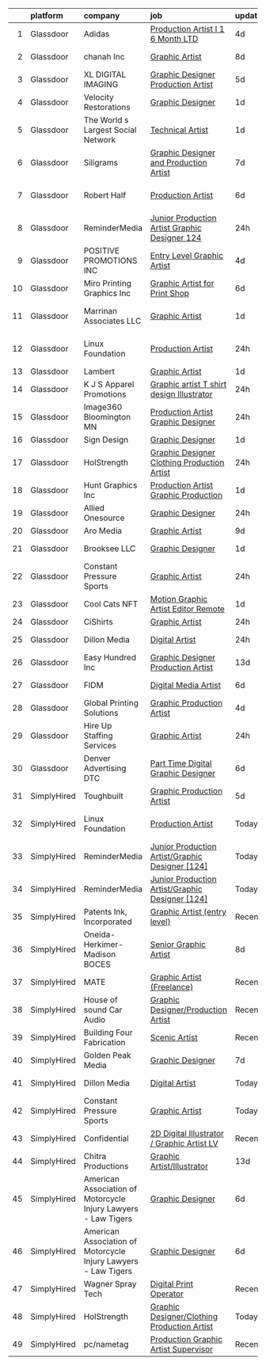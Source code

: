

|    | platform    | company                                                        | job                                                                                                                                                                                                                                                                                                                                                                                                                                                                                                                                                                                                                                                                                                                                                                                                                                                                                                                                                                                                   | update_time   | location            |
|---:|:------------|:---------------------------------------------------------------|:------------------------------------------------------------------------------------------------------------------------------------------------------------------------------------------------------------------------------------------------------------------------------------------------------------------------------------------------------------------------------------------------------------------------------------------------------------------------------------------------------------------------------------------------------------------------------------------------------------------------------------------------------------------------------------------------------------------------------------------------------------------------------------------------------------------------------------------------------------------------------------------------------------------------------------------------------------------------------------------------------|:--------------|:--------------------|
|  1 | Glassdoor   | Adidas                                                         | [Production Artist I 1  6 Month LTD ](https://www.glassdoor.com/partner/jobListing.htm?pos=126&ao=1136043&s=58&guid=000001821a6229f99c3fe284cc2cc41a&src=GD_JOB_AD&t=SR&vt=w&cs=1_b2ef5a72&cb=1658300017510&jobListingId=1008008222714&jrtk=3-0-1g8d64ahvitkj801-1g8d64aiig2r3800-58a2f92fc49b28a7-)                                                                                                                                                                                                                                                                                                                                                                                                                                                                                                                                                                                                                                                                                                  | 4d            | Indianapolis, IN    |
|  2 | Glassdoor   | chanah Inc                                                     | [Graphic Artist](https://www.glassdoor.com/partner/jobListing.htm?pos=119&ao=1110586&s=58&guid=000001821a6229f99c3fe284cc2cc41a&src=GD_JOB_AD&t=SR&vt=w&ea=1&cs=1_9a59bcb6&cb=1658300017509&jobListingId=1007997475443&cpc=AC285F3A3ECA6BB0&jrtk=3-0-1g8d64ahvitkj801-1g8d64aiig2r3800-65192f2aad903bb9--6NYlbfkN0B6TcULZfb3cu0h-y8YhdfTDIi8jpfzA0mXp-9B58XZGH5IjzO1-VbN8VKwegkRDEafRiRjyA_af_WVAOBwsOo-QPuyrSlKxGz_bvwDpXVYoMNly2h1diMyiwdUZdjovRRL8zMxJFCUYrFOsoja1m55JXkOY2FrB8hBs4S4wsAqPDicvIZQCuscQDcHKyjuafxMXpjJqIaAhSdE2L1FQA0rfKL1GrUGgDsD2vO-gRg4NLHusnUArAiovCL_day6xF2nIAkQg2mLyjRwb-J47zZ_4wPRyfkkZCBHba-INQxExNOGJLptwWZbreI4qKtRWiihs3iT09yNMmDZy-2laXsIXhz6de2NwF39ZkIlwhevWGUhC8CDIrzKMo3GTm_4PalFGXOQWYmZdLbXHkWztx99lPr9M46AtLAV7thvNNH8ZylkstVphP4rid4wmByPYIzmFRTEP6Scp9g0tfwB6-uiSQdFW-AJFvNW1xOrC33qYQ%3D%3D)                                                                                                                                                                 | 8d            | Virginia Beach, VA  |
|  3 | Glassdoor   | XL DIGITAL IMAGING                                             | [Graphic Designer Production Artist](https://www.glassdoor.com/partner/jobListing.htm?pos=104&ao=1110586&s=58&guid=000001821a6229f99c3fe284cc2cc41a&src=GD_JOB_AD&t=SR&vt=w&ea=1&cs=1_8747e05e&cb=1658300017507&jobListingId=1008005402147&cpc=22ABB673398E21F3&jrtk=3-0-1g8d64ahvitkj801-1g8d64aiig2r3800-0879dd7db182a19e--6NYlbfkN0CPEiJEzZq4I_K6S6Q9VC1QMfIsI0INZ1UYi7vjgDL48do-bvsq3-GM81kkpvxJBlr2Dr1XOpgQrMJ1O75Q2NGHSCZSJQCmA16Y2qO9eqyn7iI0WtSjTxOz3PkRvBy1vdzXxJ0W-8lX3J2X4Ui8_em1_En00wuKqZ27HdpNPjDkdtLo6AgdXN3JfGFEHoHBxduquO_siLxhNQpb9y9muiwGqD-ZjqiJLS4Fz-RNkv7Ul0ybrq8gWUbGQwnKZSpT4MdCL_o82vvUZTa2ZS3mnvr2XMXzV0P3jUJyuyfrmog5c5COfjyp8TF7_M6MKq6j7EMAXsv6Qwl_yV_js7ZacdShpy0Isk3pQ6ezJoeFzA5yKy3Q94HkhvMh-0W1DP13c9xABs8pE3ueqL2JFt_hj6eR-2AJEI2l6oJUG_j1IeUo6xYzD1RYEDpNmUFODHP2NfVbOIDDUQpqYkCvoSmeHvireDJNi-5cw-bh16VoDzaOVVsNjf8vVGnHB-gr47_FgDUEIy9YgOgR4A%3D%3D)                                                                                                             | 5d            | Dallas, TX          |
|  4 | Glassdoor   | Velocity Restorations                                          | [Graphic Designer](https://www.glassdoor.com/partner/jobListing.htm?pos=102&ao=1110586&s=58&guid=000001821a6229f99c3fe284cc2cc41a&src=GD_JOB_AD&t=SR&vt=w&ea=1&cs=1_b6189423&cb=1658300017506&jobListingId=1008013188084&cpc=F1339989C5CB8906&jrtk=3-0-1g8d64ahvitkj801-1g8d64aiig2r3800-718879dd498138ae--6NYlbfkN0AN77IQYG4qNB0SF0w9dx5AeT6p643ab1gAjaH6HGqssSTiJOziOUFQx-rkxQ2Qw5ZqiSzp86OiE4exoQJyMO2XAhdwGS-oqOCs2Pc9WhbFBAFnax7egHdK2Ha3IMrKVKM9fone8Cqh9ipemaNtng3ZfSxjancQh_XMC3MbpMmbdAtvXX8pZwUythVfsb4jJZ9c8ZAbfFfZLJR86xextaJUiJ9Qe_4LlYlO-W0CqwYR3E_Uk1brOB9n1tYRqJxxNK8bt4ymI46tWeV6kIFHYDEqdkCyl1v4petYvROvBbliguURuvbH4cjGTVpR2Mg-8V7gwb0ZY5r6XE6jM5M7nG0j5P4i3IR7kCZezLUM7ppVMxRAfZmymYsqG3foPZ7nq7DOI5yooCG2wZ-CoOxFTUpby41lH0obNtIADZIgAAc6IjejgarInxwDszUq4D96T-oTgfbs7Hg7ZY1OQ92JKdMYFySG_O3dtvWOvYO-vsiHC1l_BZkCbO7JANJUzXF1N60pVZ2haAfjoZ07sXLYHLhFVlVAvmhjM60TNRwkhbuMzNaVW-9OBgEPInMQTugXeXyqFZ6D-Yc74TmBK9K8IE-Uqxrj891G6CAq4ecCC1o9qg%3D%3D)                               | 1d            | Cantonment, FL      |
|  5 | Glassdoor   | The World s Largest Social Network                             | [Technical Artist](https://www.glassdoor.com/partner/jobListing.htm?pos=116&ao=1110586&s=58&guid=000001821a6229f99c3fe284cc2cc41a&src=GD_JOB_AD&t=SR&vt=w&ea=1&cs=1_786ccd48&cb=1658300017509&jobListingId=1008013401262&cpc=9952A63AB06E78AD&jrtk=3-0-1g8d64ahvitkj801-1g8d64aiig2r3800-7aad76182f9ab6d7--6NYlbfkN0DSgjPPcnEdvoK3uuxfISLALE6pB1FR7YSHOr_tSg5_QGIhoz_2VqUepdcKLBLI_zR7PvC-redOtn_BVHfgeIsJMYCUyvTx4X-KaWBoV72XUkD9U-kfM1J4mhWYRNGyOUKV-kD8eVSjYWBEjT2afzkKiVlePUawdGnoYEEjVvylgSaq2NRyXy53n4_1tvmXyzzzMdM6PRisLMA-GeLv0ka31xWgFXtVwTiZNXGQe8re0AdwWKYN1jR3b76dwWrAzC-vzHNcvqNfJo7rLWLDVNHQe0GFAx5nQtf__G5PUar1zJRezA4UM_xBePPu9-bZv_xabUa2uBJXDo7lOx1Z00P3nah6ubPgXw_5O4yS3dvwllKmrmaEnJjUQIYwlzBl88i1Wq82WLPqp24svJOU-HdpE1l6GwRzQSsjqzYPQgICUgqLtQRBwFJnmsuWRGroicrDsmnzId4x17B3GAg4Mt9SH4JUY2cJxMnhrUwYG-gOV5cgvooaYyKw4j5f7u8HFgN0kq7w3kljFA4fwN6r4Yc8pZn8BX_MTWWgSQPywDRD7xN9Y_BRc2XSk6LRioM8E7W_EBfS4_coyIB-4xb09W7ZPBcBqWaie7M%3D)                                             | 1d            | Houston, TX         |
|  6 | Glassdoor   | Siligrams                                                      | [Graphic Designer and Production Artist](https://www.glassdoor.com/partner/jobListing.htm?pos=117&ao=1110586&s=58&guid=000001821a6229f99c3fe284cc2cc41a&src=GD_JOB_AD&t=SR&vt=w&ea=1&cs=1_4facd133&cb=1658300017509&jobListingId=1007999924313&cpc=FB7E4A1762AE5BEC&jrtk=3-0-1g8d64ahvitkj801-1g8d64aiig2r3800-b9b8bfbe1b9dc611--6NYlbfkN0D_KRozbKJx95I3LRYgbj09bqBDFeyQG4s8tCOB31p2DMC4ILjZAmS8JFK5axC6ktHbN9yPjyLoagJKGjx-nMZaW8WFK-9ClXrQc1LFVHkrD1LBaGhZnubpqeFmhet5kHPXwznaVO58Rf8Ln6yeS72Ez5yKPfR1_l0nYLzVW5Pd5-JN53-KcInomS2pvhBdy14311sa2LJIY6cGEuOxYPUHKcpGipm-CTLaTLCmIKn1X8m1m4Bocf-HuoRiNM6XsGYf-X6-NonZr-wlrOsxL52d7k0bWvv14G8jS2xlT02bx8H81wG4rla6rLyya9lxUWIE9O4xxEupBFn7EpkSxV1JUUvRQ4FUiQ4vwp202KHwqUzXptBuMnQFCuzsNxM_gd0yWkFytYg_aWVquWnuejLEVW2MlhM5hZqwM35mQMzNjKa5jt6x90zWQF8856Vq76j-ykjUt8iG0GTd1Z4rRRziSk1Ii9vnWYrfnJTED6IZs9B8o74aJzaBQuyJ2tSI4ITHS5sEiyBmQOBTEz5JL9wt)                                                                                                     | 7d            | Concord, MA         |
|  7 | Glassdoor   | Robert Half                                                    | [Production Artist](https://www.glassdoor.com/partner/jobListing.htm?pos=121&ao=1110586&s=58&guid=000001821a6229f99c3fe284cc2cc41a&src=GD_JOB_AD&t=SR&vt=w&ea=1&cs=1_20e2cdd1&cb=1658300017509&jobListingId=1008002655846&cpc=F4EED0218A761C36&jrtk=3-0-1g8d64ahvitkj801-1g8d64aiig2r3800-bcea6ca2b532c1b2--6NYlbfkN0CpzDdaQkua3np5pkmj49lKioZwmwxQ-yx5plwbYmV_My3ZZxK2JCK769fpFykqI2kYrnFymBqvjPioc2DDmsnY6detcateiOWzQxtiHWcSvtez6Gv6jNiChFBoSbHCevDLS3Or6tmAhOd99RGVJ8ene-Z2sKM7_ui4WmMzDvEd4Vdj2KEUFmXLZVw79WuEgXU0Aq2XHbyPS_09FwRrwftjdeOA3copLDdUVgVwSQVi-pt0e_veo7HzKT1QopfhPiLbVYUZWOV-HRRruJy11PJKkKdkQXQKJPbR4UNn8Q6ucATeZc_tDKHJN2pEKub-s4UDmdUqVBafKA20i43WvjcEvaHrBksvpyZwH0X6Ij7DAr45bfxOensfGd3QXCjaK2OR6xacx-3oVaMzwhceZyRhW-AiRsXxYKb5A4AF_3sHc9-Futeliahq_10pRI5TV7XNw0j_vyvRAlaoqjNiIBk56I5nKG_0OhEcMmQvrSqdIirY7WQLutt5oesYJYNJYvVExyXoC7ZHgJ5oiKTu25KPcUust187hq9kDfJPFHwWmBvyfJ1MBPzKRFtfnQ9v40I%3D)                                                                            | 6d            | Stone Mountain, GA  |
|  8 | Glassdoor   | ReminderMedia                                                  | [Junior Production Artist Graphic Designer  124 ](https://www.glassdoor.com/partner/jobListing.htm?pos=110&ao=1110586&s=58&guid=000001821a6229f99c3fe284cc2cc41a&src=GD_JOB_AD&t=SR&vt=w&ea=1&cs=1_0d812b57&cb=1658300017508&jobListingId=1008015049343&cpc=8795CF9063CD573D&jrtk=3-0-1g8d64ahvitkj801-1g8d64aiig2r3800-483923777035cfd3--6NYlbfkN0BV5xWQvMmIkgUcdRWb7iWRWS4LnwJ0A4ASNg0KGqrukA_POA8ifgoOj7ZHGRdIKnJ6hU-Fy6hPRatKZ6qieiqvEvHj1oqrTY0pPiXCJ8Br1qXsme6Nkk9Pt9LV9bT_ahxJy2MUFPpA0rgFw3VAzODJAa2N6_q5OshETSVwVEzbW1JPJkimDcEuDGFDkUvGDcFu4v-xs4SHYje9edPIT7rye1S34FOOH6KLlNWrukNJDxCKANLpbThTXZoZgKca_L8i3LAThZGu7PBfPXSJAA5wK1ilzVVXsVF5RimrNHmrzynTePCcyTrhjeXYvTPuFPF_Nse-BCuYnbIafkwKRVSRdzWJ9I9QCpG1w90TLwPWMxmJvr9twCz0V3P3fGJ8tz52br53Tcqvj-uLy7Jh3q1c1EPUMuMKdCD15UiABvQhJAyeaZBjXIVyTnAfd4ggYxlO0XK_73X4wCiFRbpvqf_p8H-OSzTYakJ30762_s9Mah1FlIqizxZU3SKG6aykMyZxqdnzzxvNWw%3D%3D)                                                                                                | 24h           | Remote              |
|  9 | Glassdoor   | POSITIVE PROMOTIONS INC                                        | [Entry Level Graphic Artist](https://www.glassdoor.com/partner/jobListing.htm?pos=107&ao=1110586&s=58&guid=000001821a6229f99c3fe284cc2cc41a&src=GD_JOB_AD&t=SR&vt=w&ea=1&cs=1_3e51416f&cb=1658300017507&jobListingId=1008008432789&cpc=ACAF1607C5C1E404&jrtk=3-0-1g8d64ahvitkj801-1g8d64aiig2r3800-98b47749266ed3dc--6NYlbfkN0BxkLIcfe0oqaYINownie861a0BJtkzmJW-WyGv8J0JYLPI_pkCjhnMU2Sahv1K28tUy9OoKNHnn_mzEpIJ1ihvUIFFwpimNg8RAwffIBIg8QHjMblIN2KKLIvsHVW-qDud3XsDEpPRfXwXkVIrxTj7pZAuN6-DFQNeXQ4AzUle0ydCJGPmBxMIK6VFk5NWnXuDbdqkpJdI_pUKMrLrGckgyhXK1nyjkLKzJMYMi3CNZcKI-h48Jh9MrWtweThJdv4jQgDW6reAzaIL44BnPPMshX4kJkOyLdBvpiBXNYNv5ZMgbKnXpSJkP3dWOXOEMdO_EmY8cpNeyZrJAT4citBDHrHI2lbQwVlGsXe8_3d-QEppR0McP2_HHxxdH_yzS22R4xwtSpFkMsamjqBI7ppDcHDos3uUFol5zLWxvA2Jyl8FLq7Vib_5Cm4Xj2wczxQbJlitkOnvb7HRN37W9m2QTwdKzDKjzkbdRqN6PNa23axwQhN7V6YERaqPKnpuLPb9QCfJoZ9ylw%3D%3D)                                                                                                                     | 4d            | Hauppauge, NY       |
| 10 | Glassdoor   | Miro Printing   Graphics  Inc                                  | [Graphic Artist for Print Shop](https://www.glassdoor.com/partner/jobListing.htm?pos=108&ao=1110586&s=58&guid=000001821a6229f99c3fe284cc2cc41a&src=GD_JOB_AD&t=SR&vt=w&ea=1&cs=1_30dd1adb&cb=1658300017507&jobListingId=1008003854812&cpc=A0637F14311B9419&jrtk=3-0-1g8d64ahvitkj801-1g8d64aiig2r3800-9b308361880fb345--6NYlbfkN0ASengVqiwM8dEeVIsxgwk2tMAcv6wZZlNtE4BYC8cWqI6DIh6MAS-gLEo-FOBTI0tFhbI4F9yYG9mKyL2iDnwPhnqAYNQJLYF7QMq90shvXZ-DgfrzRnkD3Uvq_THNZlJlqf7YZ9voPiC-oenKZxvj0YsvpjqHjQnOk8G0A0jto5Apq6n4AACle8DbCx7_hDLF4SFuVtu6BHkAcxxD6RkavgTHXDdP5x7-isXzSYHi9uI-WjJ4j7S1RknKPgqnvdqMqnwDKWRNEmMKCSFhiPa-hk5ujVJTZ49uAwt7SrPCdV-n2GN4uuLvKiTvbzsW6CqTHc45EeM9YgLq5hDT0D2IYBd6ksbFpQryfPR0_5tbMl0NqyFqGvb4_KVzdZiuN4AptuSOmB0TFswMApEnl4ODc3-5A8vFst2wkFre26jf8zN3FnVysQqZ70POWwiq27PK2qiYuJl44Ar3TX_5XZCUFVnM56KUWgpu6SIPgFF6IWzfSRjCXYJnk8-5J5WKXIo%3D)                                                                                                                                | 6d            | Hackensack, NJ      |
| 11 | Glassdoor   | Marrinan   Associates  LLC                                     | [Graphic Artist](https://www.glassdoor.com/partner/jobListing.htm?pos=101&ao=1110586&s=58&guid=000001821a6229f99c3fe284cc2cc41a&src=GD_JOB_AD&t=SR&vt=w&ea=1&cs=1_52136b91&cb=1658300017506&jobListingId=1008012020160&cpc=C63BD00756FD6F58&jrtk=3-0-1g8d64ahvitkj801-1g8d64aiig2r3800-d0d3145089aec4e2--6NYlbfkN0DzaDHVbxJ-LJZej0v9fk4K-FwNocoxjQ_zxp68kPBvcgR9UG8IK_m_cyK7bRibnjp2ZeZUK7QwJwDsLm-I7t4pQC942T1US4nsZiv1UkpE5yWyI44klmBesQxSm8EyHN-tlhE2QJaoO_1-1QZVqzIvIo-NqbOSGGZYATFrEbFbzGARjqiOJyO00RW8TmvCwvt2E_-N1pj5HC-S1pkY032U4-SR63qoAVEPg3_f_sdSoOUMemHTyl_kEZ8t8u7jn68IWfS0KtYzNEoCN_B-xd8r5b8lxMPP-7QNgkb6_St_bLvsg0RMVuCxBpOk0a6XvX46qvj3wNUW1Op4X-A4QgP66TPR4hdu_TOXT9ZZgcROB0rZgJNZBj6rmyv3AqE2gbPf15bjK5qmZGSIJEILPPStEC_YzLYlC4ytvr_nD_K_S7gqppW-ZT5ZcMo3G0oAEl6KmUIcbjCyYzBE2EQ4Oll7GUojWd2cYBaOGJgcePVZnG8haAwZwd3EU6fN3MheJOY%3D)                                                                                                                                               | 1d            | North Kingstown, RI |
| 12 | Glassdoor   | Linux Foundation                                               | [Production Artist](https://www.glassdoor.com/partner/jobListing.htm?pos=125&ao=1136043&s=58&guid=000001821a6229f99c3fe284cc2cc41a&src=GD_JOB_AD&t=SR&vt=w&cs=1_b5ec9672&cb=1658300017509&jobListingId=1008016121242&jrtk=3-0-1g8d64ahvitkj801-1g8d64aiig2r3800-0b3bd0161e551e7d-)                                                                                                                                                                                                                                                                                                                                                                                                                                                                                                                                                                                                                                                                                                                    | 24h           | San Francisco, CA   |
| 13 | Glassdoor   | Lambert                                                        | [Graphic Artist](https://www.glassdoor.com/partner/jobListing.htm?pos=123&ao=1136043&s=58&guid=000001821a6229f99c3fe284cc2cc41a&src=GD_JOB_AD&t=SR&vt=w&ea=1&cs=1_6b9c8ebd&cb=1658300017509&jobListingId=1008013459510&jrtk=3-0-1g8d64ahvitkj801-1g8d64aiig2r3800-7e575080a18570c8-)                                                                                                                                                                                                                                                                                                                                                                                                                                                                                                                                                                                                                                                                                                                  | 1d            | Remote              |
| 14 | Glassdoor   | K J S Apparel   Promotions                                     | [Graphic artist T shirt design Illustrator](https://www.glassdoor.com/partner/jobListing.htm?pos=106&ao=1110586&s=58&guid=000001821a6229f99c3fe284cc2cc41a&src=GD_JOB_AD&t=SR&vt=w&ea=1&cs=1_420e4c2e&cb=1658300017507&jobListingId=1008015147124&cpc=44CD5376B8534B8F&jrtk=3-0-1g8d64ahvitkj801-1g8d64aiig2r3800-1ca108be70f3040b--6NYlbfkN0D5EoDI19pzLD_ZoAvoqM1-O9qeTV9KvYbDAr1-bMzVcQf2IFddxPxdxhxNnD1UYV9tdd6YsRCLNNHKQFAxmCad1kUszAm-bJrFuVJ4vhwCbqH1r2gfl2rEXIXiPGOAmKkgW12cQNVPF2Qdp9EZyfP5Lzg0sJqJtLKYh4ErTom8toHru_1yBHFLtCyY7qwEVjqk3ngKABgNMDqRJxkCZZPYckv8BSCtVjt8IM7Z5TmEkR24M6ncrtWRae18tDlscCPGfrQbGvmBfJsne-J6zHy_rN4cVMF09WCnt6EgebH-bgnHiXkb-C6EMsf16Cgvb0-WZ8qfx_CxmN_PdqgvcLHP3_xFmWbhci_mGE7SLK8ixOLtBhq5USKgolRX3ulzz7GPY3S_Ins_RRJDXsrqffAPX2--CvmJOTUg-gAxuyFfN4btvjqtuoEALL3A0S_rfADzuKPUkuoCdaccdHaQ7-E721n1X5qY35s9ruELSsjaUImHntvvBK3eWvcgClO_u_w%3D)                                                                                                                    | 24h           | Grand Rapids, MI    |
| 15 | Glassdoor   | Image360   Bloomington MN                                      | [Production Artist Graphic Designer](https://www.glassdoor.com/partner/jobListing.htm?pos=109&ao=1110586&s=58&guid=000001821a6229f99c3fe284cc2cc41a&src=GD_JOB_AD&t=SR&vt=w&ea=1&cs=1_7553b14f&cb=1658300017508&jobListingId=1008015167298&cpc=8CDBB1EC89CF7160&jrtk=3-0-1g8d64ahvitkj801-1g8d64aiig2r3800-3c4b85e894b7a87b--6NYlbfkN0CE0mVj4F21A-Jba_1Jf8yhPJGmy0bMYgVjc2AQq81vWhlpsupkO3JXQKnkPdcvU3Nmf_6lo1ACJw_P1bNQjmtZw8FocgfC2h8ws0mNVglB29SddfYurHz96arsW6tLm3DZl-MlAiwG4EyhmVVMv7tcJMSeA-_bdLwofMkY_6RGPu8uFdG5mWSPMNHBKlJyMxFA2CLLxFryuxmP8nTMAQtEQLGL-hobsRn0kfd6B61_E3N-fe8jbegI74lfF_Y3rekAz9OEdPj3DqW3KwArDaI1bV5bvzo_v47eHCVR6zCYBe8r_ufya6YlKeVioknao_qRrRX6GUl3E2D3osOWMU1PpFGoSbkxGGUJBl9-461cu4JajxaITgWFcrOd4FULBYHs4qflHncC1esJmpY-KpjibvELwiWNfyrwbbuWjlWpBafumDTcSGmfXCY8piWCZD7zlnb5E1DGn9dTs6gSJjXZuBFLWw1Qh1nOfNzVSIlYwuGZgy3j8dLzPNTZBZQx9zpZ6a_wlmiUQA%3D%3D)                                                                                                             | 24h           | Minneapolis, MN     |
| 16 | Glassdoor   | Sign Design                                                    | [Graphic Designer](https://www.glassdoor.com/partner/jobListing.htm?pos=103&ao=1110586&s=58&guid=000001821a6229f99c3fe284cc2cc41a&src=GD_JOB_AD&t=SR&vt=w&ea=1&cs=1_1ac1ce9c&cb=1658300017507&jobListingId=1008012044571&cpc=AF02A54CD0F60729&jrtk=3-0-1g8d64ahvitkj801-1g8d64aiig2r3800-5447584a5a012fab--6NYlbfkN0D5EoDI19pzLD_ZoAvoqM1-O9qeTV9KvYbDAr1-bMzVcQf2IFddxPxdfYK0M0fimLA_1hqh8mtv2Bei1xWrEA4dTqbJ9xgG4wtvUPIKGKNPjexcUKQknkExEwPSpfSTKFiWyrGITBdnU721fBuzGq6SX9OPboPsNa7LDXS3nb24dZJne6lPpxFDB5yPLBJ3BObgA4WRdAjXbwgr1L5aEbuwy1VAiVXV93a-Yke0iQbqSv9p_jUE8p4mMHBzBHJzWwPfmZuBznCTGiwpJKjjFqoQCY1j6HsvlXg4IfYfiqnyS408qiKULQqjR9Ou090ZGXWwBrnpopqSXGTVsEz1Z8SUDapzPPLfZ2XO2wpyU8ml7dS3GnNJbKhI2cencY9xiEEJfwdD60LzdPWQFcwOoDu8_keaFKcKGtP0ulUHxZJvfpMdlg2cNF0YLfpEc2JuOROoTaCELAzuVC0GQPrZw18__R5VAMkOKqs8YB3rTrfJjIiEeIi-jA5-xhw2VEtCYg8%3D)                                                                                                                                             | 1d            | Avon, CO            |
| 17 | Glassdoor   | HolStrength                                                    | [Graphic Designer Clothing Production Artist](https://www.glassdoor.com/partner/jobListing.htm?pos=129&ao=1136043&s=58&guid=000001821a6229f99c3fe284cc2cc41a&src=GD_JOB_AD&t=SR&vt=w&ea=1&cs=1_f84f3c36&cb=1658300017510&jobListingId=1008014765980&jrtk=3-0-1g8d64ahvitkj801-1g8d64aiig2r3800-70573db1b942a1a6-)                                                                                                                                                                                                                                                                                                                                                                                                                                                                                                                                                                                                                                                                                     | 24h           | Remote              |
| 18 | Glassdoor   | Hunt Graphics  Inc                                             | [Production Artist Graphic Production](https://www.glassdoor.com/partner/jobListing.htm?pos=105&ao=1110586&s=58&guid=000001821a6229f99c3fe284cc2cc41a&src=GD_JOB_AD&t=SR&vt=w&ea=1&cs=1_f7562c54&cb=1658300017507&jobListingId=1008012087588&cpc=9EDA28EADF1DF7F0&jrtk=3-0-1g8d64ahvitkj801-1g8d64aiig2r3800-373f3245f1041ede--6NYlbfkN0Bqu7Ztqn5X-aBEyVwJJIamyfX6Q_oR9HkxbF_uT610E5x1uLuLERDTC_CoUciGVA2ljOaQNnc6_mo5MGCzKj9gLWQj6r7-YER_4gm5Z8jBZsXXe1UrBCH3u0a2oFnqHOEif15cNEX9u-uBeS48UhJfKDNHGqeZs6wTbclL18jcMRbJF6nCSjO0T2xBIKfadgOTjlqqT_Alr6uHzF73_O2drkQ-LBZ8_MfVAtnqpC4jesbQzfILI9y2Wcayj9_5skSmTeltqTi_5D68u_Q-GgAJ9q9_SgA4pp3ZZWgo2BnrtsvPV7fYl04jTECgJEGUMV2r1fFC-qQjWWkaa2-zWBBI6QG7-MlaQJUbJaFB1Hv7-35TW1lP7YPf1qkQZCXW4ZlTMuXMu9RNXRYRA3vXp0kCBsSLjfohxkvPwg6Tag3szbJE306lA_oAyym3piCB1gBPCsd6sgiSW6FnZp4ewJFftEMWJ04d27giaRQFf97F24DTJmHPzsX_T-aEFLp-KPo5o_rUA0yAHw%3D%3D)                                                                                                           | 1d            | Derwood, MD         |
| 19 | Glassdoor   | Allied Onesource                                               | [Graphic Designer](https://www.glassdoor.com/partner/jobListing.htm?pos=120&ao=1110586&s=58&guid=000001821a6229f99c3fe284cc2cc41a&src=GD_JOB_AD&t=SR&vt=w&ea=1&cs=1_d0355658&cb=1658300017509&jobListingId=1008015464941&cpc=75B6770C194DCF89&jrtk=3-0-1g8d64ahvitkj801-1g8d64aiig2r3800-4bf5c417a1275809--6NYlbfkN0CK-8nPx1PXKPyVwi8YM4tCpnZRQ_DYusyN8hYEsp4F2XPfB-QtKAUSL9EmgeoF99jC-nJowe1ZcUxag0_xUqW9RD-GNgsgYaoZru4HR33OKZEwDVGlqmfTZiDkpi2pAaKqvdbLwUBARo-SmQ7A1Y0yweJ70LxXAaBph9mTxFgEHOlQ6LSbmuDuLUqzE30cNeFGrKdVOQQWv4EkAIH3dT0ASTjruE8icF0Ftzt-KzZSJW30814X81h6zeuOtT7POHdgx9Ai3zB7xj8HPGpHwBBatuCrztxOqB3k9OLYlk7N-QmGWahNq1FCqeqGHz4AHj8oAu5__OJ8q8SZWRNGsBZwR6enocMrtvWgYu1fOF0n4AaUZyt5B_e0ffdEvNn-nmVlncOIEsHbJ2v557jsqL33w64Ilzuhe-zzcbON9kgBKTg05ulQ4wyx2mQojMGP1ZML8kFRHUdkcVQfc0hatQKTzBfFPPoGLOoJFssXnt3d9DAp6voSQMICaLh9kpmukkWSBNOsHpGdjlbfBtQ3rNP8IgZBUhJ7v8gTOPopl5bh4Vf3Vgd3wVsS)                                                                                           | 24h           | Kansas City, MO     |
| 20 | Glassdoor   | Aro Media                                                      | [Graphic Artist](https://www.glassdoor.com/partner/jobListing.htm?pos=112&ao=1110586&s=58&guid=000001821a6229f99c3fe284cc2cc41a&src=GD_JOB_AD&t=SR&vt=w&ea=1&cs=1_f82ef14f&cb=1658300017508&jobListingId=1007995181669&cpc=217C45A42544DB93&jrtk=3-0-1g8d64ahvitkj801-1g8d64aiig2r3800-b35fadad7f50ab7a--6NYlbfkN0A953Z9EfJZc5Z9y7Wb0NkuJO-5BBnqXCJSieP3bN3oT5bPCnx7cVWYZU4WcOfgGZu3ldGZ5obnUbkJH5KsQnH3TNPfct-VieO3lTzkVZi3BT-4zjgeApSVjPW8ZK04TSBGo5-UR5pdTgjEXgUaH-oLM-sgvjuKzpAkp3Nz1gBW3aEtBkZ2ill6mFlmJnyr-RHFk8XMVP3rTH6hml3Ho8pnOuTtXUdH5aLK7C70yp8MciGMs12ilBQxcjD8WNnhoCQsnj3Sq_oN0Lddxm9CZQY09eLx_v_bIcEOMBLZkLwoShrD_3dibcI9wwZ70Tor8M3HyYNL9Cwmsg30e4UdTB3vSqbLAKIHrfhqg7Sgr0rQZ4MO_odL0De20pds95H03QAQ2CgqeThhdFxZVWpeMGZRweyEo6iTlINd2xsBptjTUYqgvRqW399Et-ujZKgsMV7N607yZ3EqDmlwPiRGtR-j91FZYLzd5mLqr4Wu0Wglg2OJdHhY6x4s)                                                                                                                                                             | 9d            | Troy, MI            |
| 21 | Glassdoor   | Brooksee  LLC                                                  | [Graphic Designer](https://www.glassdoor.com/partner/jobListing.htm?pos=113&ao=1110586&s=58&guid=000001821a6229f99c3fe284cc2cc41a&src=GD_JOB_AD&t=SR&vt=w&ea=1&cs=1_97ca6194&cb=1658300017508&jobListingId=1008012581609&cpc=75B6770C194DCF89&jrtk=3-0-1g8d64ahvitkj801-1g8d64aiig2r3800-9ae5bb4da07966d9--6NYlbfkN0CwBHZfzB24kXZIfH3kkQeSVdLrhgGPWJNO51Udk4ZrR7dXRJYdB9YOzPU57MDGzKbvPB2pPabfes9sgKcU5gsg156B-YXhD5U5M-SZtg_Lh1hjcraTFSF2IdfeYo0Sw3aUMT5C6CDC3QBpKNAjFGaSE0PCB3SbCNQEEaB3szYYBGAtuTMcpM3VDf8TOO1_XSiSGR31IZ9JlVkibHZ9Gp-leMBYVLLdRu1ZUcwS6DnPmu_-V_GcKXSR7-7cgOC0rhoRrzseGm4z5j0cqChOnEivKF32bvNtn3RyL_SaqUKIoTBuPnjHPN9PltS07c2gIDXCEQdMHoXEEUi1vPAc7bWm0Uy3ZNqBkpkF98S4HDbktOtVSbiYHJdkC5BbnJMkrD2i4K7qfV8dODcHYsUMPoK1gQYVevOjfjhym-BLMLne4pUHxQLEmEHVwga1JtkFx630AIRl1cguRXpH823RGNnH2A2aOQIijgzYIzP3NbHn0PJbRd1g8h3n9wpN-TEq028%3D)                                                                                                                                             | 1d            | Pleasant Grove, UT  |
| 22 | Glassdoor   | Constant Pressure Sports                                       | [Graphic Artist](https://www.glassdoor.com/partner/jobListing.htm?pos=127&ao=1136043&s=58&guid=000001821a6229f99c3fe284cc2cc41a&src=GD_JOB_AD&t=SR&vt=w&ea=1&cs=1_7ba44713&cb=1658300017510&jobListingId=1008015243336&jrtk=3-0-1g8d64ahvitkj801-1g8d64aiig2r3800-a71f1cf5014b4a8a-)                                                                                                                                                                                                                                                                                                                                                                                                                                                                                                                                                                                                                                                                                                                  | 24h           | Remote              |
| 23 | Glassdoor   | Cool Cats NFT                                                  | [Motion Graphic Artist Editor   Remote](https://www.glassdoor.com/partner/jobListing.htm?pos=124&ao=1136043&s=58&guid=000001821a6229f99c3fe284cc2cc41a&src=GD_JOB_AD&t=SR&vt=w&ea=1&cs=1_c919e0ab&cb=1658300017509&jobListingId=1008012480420&jrtk=3-0-1g8d64ahvitkj801-1g8d64aiig2r3800-cbb88594e7e86ad6-)                                                                                                                                                                                                                                                                                                                                                                                                                                                                                                                                                                                                                                                                                           | 1d            | New York, NY        |
| 24 | Glassdoor   | CiShirts                                                       | [Graphic Artist](https://www.glassdoor.com/partner/jobListing.htm?pos=128&ao=1136043&s=58&guid=000001821a6229f99c3fe284cc2cc41a&src=GD_JOB_AD&t=SR&vt=w&ea=1&cs=1_31fe7d42&cb=1658300017510&jobListingId=1008014261534&jrtk=3-0-1g8d64ahvitkj801-1g8d64aiig2r3800-e82c89b3d29f45ab-)                                                                                                                                                                                                                                                                                                                                                                                                                                                                                                                                                                                                                                                                                                                  | 24h           | Elkhorn, NE         |
| 25 | Glassdoor   | Dillon Media                                                   | [Digital Artist](https://www.glassdoor.com/partner/jobListing.htm?pos=130&ao=1136043&s=58&guid=000001821a6229f99c3fe284cc2cc41a&src=GD_JOB_AD&t=SR&vt=w&ea=1&cs=1_a301beb6&cb=1658300017510&jobListingId=1008014576964&jrtk=3-0-1g8d64ahvitkj801-1g8d64aiig2r3800-fe3c14e33d8c7cbd-)                                                                                                                                                                                                                                                                                                                                                                                                                                                                                                                                                                                                                                                                                                                  | 24h           | Stroudsburg, PA     |
| 26 | Glassdoor   | Easy Hundred Inc                                               | [Graphic Designer Production Artist](https://www.glassdoor.com/partner/jobListing.htm?pos=114&ao=1110586&s=58&guid=000001821a6229f99c3fe284cc2cc41a&src=GD_JOB_AD&t=SR&vt=w&ea=1&cs=1_0520d527&cb=1658300017508&jobListingId=1007987716739&cpc=155EB9D5185558AF&jrtk=3-0-1g8d64ahvitkj801-1g8d64aiig2r3800-a1f175cb8d761c99--6NYlbfkN0DzFcgFZSW24QBnmHK7x-Aatnd7JHF6x6XqYmHmLEvBNkdR6SQ0tPXIJmjP1lIiGSMwFfdYZ2cYvsSFVRrF3aIGUU-nUlUv-UyUk-GcDHtQ9aXwm6bmv-DYK32QO1p2F-sx24LRq5lcPYiyuNXVAsoBV6_ZvOnvooVGoTtSQOYiMGodAavZQKnXQ-aKdeU9LRfqf2JDt61Ph6jr9OVFQXFR7C5FNME6NNu7m25MWeWZXrGKOfSXXr_P3ugu2cTaJiuNQqPB0eCWJxRbkbqZBZP7zkMK-g0Tai00gbBy8DE0pvmf3ITev9uOfXUhR8YN7odz0Pxg9cmHh0K2UXe_z05I_GOGkRr3MUWIgjk3twvlt4LJagJELqv7GgXSpy-F4bl6XxD9C1JI3LkAMbiFitLAuKTov0K1xfriwqiSvfeM2Kky2BWxACMUq1XBY30NpjJ9D0E2X5NRjYt6_aOvfYV1Z1Ym_VGxbIJ-7BmmtAU3g8mD_J-nRfBx3yhXBuYGt7UERSseqESa8NrAD4gIg4L1)                                                                                                         | 13d           | Flushing, NY        |
| 27 | Glassdoor   | FIDM                                                           | [Digital Media Artist](https://www.glassdoor.com/partner/jobListing.htm?pos=118&ao=1110586&s=58&guid=000001821a6229f99c3fe284cc2cc41a&src=GD_JOB_AD&t=SR&vt=w&ea=1&cs=1_2786ee43&cb=1658300017509&jobListingId=1008003560428&cpc=56C4EA4A1A191A49&jrtk=3-0-1g8d64ahvitkj801-1g8d64aiig2r3800-4c5ff9867d3ab365--6NYlbfkN0Dc0CgG2Cm2ySjJ5YAFEHXV3iASNTxYDjaQJSn4jCgJiF7YxzzumGSs8nPawNVQjfQZnPhUrKwSRYdww_wuAo7FjhlCNLnYwfkYuTknnzYXSKWuDwAqNYlHy4eLESAhxK0A1SwtB9zTE6HYecq9l7K2kdVxryzixQNMKTVyLRXST9IpOElGsisfZlw14hcEvTdvQwa_cTevw0ySbdLBHUK5FAWpfp7bUlsbyFnyjArhP7Po4ZR911-5wzM4RJDbvc0aZM_xIo0u2JZiECPKMrlClc6kkww5wnjqnDIg7mfFH8A046u3H1kgf3k79FNw7VBBfk-LivL2iovTBz06WVT2vIe1hojP9baVsv4pbJR4rF3VRpJ7uGLxuO_QMk6-WdRe5Yc8twLEOnBNyckKIx1LOL6uTQ1SaD7Vvg8NAXN1n4NVhqhFAlBvOGEMmdJFF4v9SlUluQAZZIuE5ZuySFU79V5MNKdH8igDOvYVBPxIMNUsD7SrR6IwKdorZrFYsQA%3D)                                                                                                                                         | 6d            | Los Angeles, CA     |
| 28 | Glassdoor   | Global Printing Solutions                                      | [Graphic   Production Artist](https://www.glassdoor.com/partner/jobListing.htm?pos=111&ao=1110586&s=58&guid=000001821a6229f99c3fe284cc2cc41a&src=GD_JOB_AD&t=SR&vt=w&ea=1&cs=1_36537bc1&cb=1658300017508&jobListingId=1008008577163&cpc=9C4F014304452074&jrtk=3-0-1g8d64ahvitkj801-1g8d64aiig2r3800-c680c8821da4f032--6NYlbfkN0ACTeRvGRFS6hadW-07x_K1RnsIE8OdH4tufuZ5eRAiXjEXEFX9SmNeWz8uCx9A4rnwdVSfZsdnoYMLFJx6bVCd9iMue6LuBx3q-PTM-_6ic6cYPK4kBpkx_boXmt2sjbr2GN5hajERBS30n-Cx6gP1Wv-G7e1KU2vW88vE08riqMwSwMdeYDL8w_OLRNmMmzp3_6ecXpM2OM5mVxRNGiz0d6C7YkdvyzSYNZy93-7D8WuGVLL0JvTUE4k1-h-x-rqVL0IjhYo0xcQ_GlEWA8vkw5Qs_Ru3GH50pwtafsCFBXXyE8pxUj--Bo9YUf7vHc6QyDb9gfTW9B4MudheRP3cy7AHB4ccxxGhPq8EQxF9xQfW_AAmURczDBzqxybIs-R-lzazNemnNycm3VNOlj3DmtXUGL4sxEl2LqMnX423xKvglWZZjAWyPilH0BUyOdvKFVxCKIdUPNjKBrRZqQJQiYfCJCmn-t6Tsajp-iDzco_60LxBQOAgSdtEDj4aGM4%3D)                                                                                                                                  | 4d            | Austin, TX          |
| 29 | Glassdoor   | Hire Up Staffing Services                                      | [Graphic Artist](https://www.glassdoor.com/partner/jobListing.htm?pos=122&ao=1110586&s=58&guid=000001821a6229f99c3fe284cc2cc41a&src=GD_JOB_AD&t=SR&vt=w&ea=1&cs=1_6790392c&cb=1658300017509&jobListingId=1008015955120&cpc=AC285F3A3ECA6BB0&jrtk=3-0-1g8d64ahvitkj801-1g8d64aiig2r3800-491e178b0f5569ba--6NYlbfkN0C3tTdQKDj3Y9l2SMONsCVmPdHG4PR34bu7MeWNjoHVcZSWSJ-YXY2abeR_1ulMp90yz9-h3b9HNVLPvFSz78cy2i87oYk8l3-8MzYW7HdyTY7aceIM7xflljHQBMHfUgJJYRa1dDz13sfOMaZtOJjnFk7nLRVLTNfywFXJcJwsr8Nhp7xPtp_xlAWu1iNyvnusVJE3-zOf7iPb2o6Of9uQaVjY9MrNrxSJDF1SH-AnPK6Fzb6eYnEJNqVVocniHA9T0iiGvNL6pkTo0MP9zpMPLyVCBKx9KZtOs9O0LgDur3PShh5uwyN1nrW8QyS6y3Yrmu7wlGgbba1er24r4oqTZb9skX2X8wNeUr1pR1RQdxm6CLemZn3gSo7a84ja2p_oPla9SEeJfpsW0jMPnsIoH1qVrVhojs0DzupG6hxXOEBoJMidb5GFhd7dLPzCDNx2noYCSKbjsbk4fGHziO6J4OoCk2kOhr_0zMM7kaAvvUeKcPqfIr2U1qtWU0CxLqC_F7PgJodaKQZ9hRsO35NLIefk32JDbHHUdzCDSjGKAm5W6kFBMrssQC-vnW7BTIhi2TcZi1QQ5_JW9R3fJESTUZgsRIlCd_K5po28nsISms29JVO1mmMx5xUm9aY1y8mPNbvK8uVwVA%3D%3D) | 24h           | Visalia, CA         |
| 30 | Glassdoor   | Denver Advertising DTC                                         | [Part Time Digital Graphic Designer](https://www.glassdoor.com/partner/jobListing.htm?pos=115&ao=1110586&s=58&guid=000001821a6229f99c3fe284cc2cc41a&src=GD_JOB_AD&t=SR&vt=w&ea=1&cs=1_7f646c0b&cb=1658300017509&jobListingId=1008003226761&cpc=F17331D9BECC482A&jrtk=3-0-1g8d64ahvitkj801-1g8d64aiig2r3800-f43df91542728689--6NYlbfkN0D788tVLZnHYB2JKTLmCXo4PydfvtZKcdbYx6lxKaz3Ivsieb2l0W2psYAGHG53dNsbPe40xTqn_a6JCbek6FtUiGWXf0f8ySbBndfgoLhooKUFZy6ZqYzIerPdSn7Xg91eBzWDdpi2Bltu3MhbCDQcjBUcLpRb_5ER59KzugphGrY5Pb219hZkpFKA-L5Ps5vyWVkJyZpCiYYdxjTf-FITKKHYoYl1ZsaAJ9kyK1bVW8pXoF-srpp3wDG9pl-sq2L6ZlLzN3u6m0EwSY6shQF4aV3eGA8yBc26p7hmhZ5ZEn9FyR6Dekq2QiBqViJZW7FpvQytzfFz4oaLoXuyn4BMMTtmIxjUCkQ9XY2V9JGqWKBXNr9mdcFopv91vr_0ClwBmqTqBM6j9Xr-Djuc2UQzfMsut4q3mjH8YdFzjGlGLLP697AqusBX6xXiq9vXxS31TeE5doHe0qZ985iBRGuDs4r2lmfXesovYqB0WqKDGPxW_3rY4Z-6t5-AF8ch-sKT5S4HwK1Fg64k_MMTf8BQ)                                                                                                         | 6d            | Denver, CO          |
| 31 | SimplyHired | Toughbuilt                                                     | [Graphic Production Artist](https://www.simplyhired.com/job/EZC1ZsP_T3fseOwOco1Z47r6XEQTqCOn7E6qzW1bKE_nDG2lpLyabA?q=graphic+artist)                                                                                                                                                                                                                                                                                                                                                                                                                                                                                                                                                                                                                                                                                                                                                                                                                                                                  | 5d            | Irvine, CA          |
| 32 | SimplyHired | Linux Foundation                                               | [Production Artist](https://www.simplyhired.com/job/7HDYR7081SKP6XbWV4vEhsdPckibvGv5ONFidp7QCaeZtdocvTvh9A?q=graphic+artist)                                                                                                                                                                                                                                                                                                                                                                                                                                                                                                                                                                                                                                                                                                                                                                                                                                                                          | Today         | San Francisco, CA   |
| 33 | SimplyHired | ReminderMedia                                                  | [Junior Production Artist/Graphic Designer [124]](https://www.simplyhired.com/job/HDrljQeb3j5GChcw0YlnsIhQQQvBEu2ven13Vow7zBM_4DdJ8KpQ4w?q=graphic+artist)                                                                                                                                                                                                                                                                                                                                                                                                                                                                                                                                                                                                                                                                                                                                                                                                                                            | Today         | Remote              |
| 34 | SimplyHired | ReminderMedia                                                  | [Junior Production Artist/Graphic Designer [124]](https://www.simplyhired.com/job/HDrljQeb3j5GChcw0YlnsIhQQQvBEu2ven13Vow7zBM_4DdJ8KpQ4w?q=graphic+artist)                                                                                                                                                                                                                                                                                                                                                                                                                                                                                                                                                                                                                                                                                                                                                                                                                                            | Today         | Remote              |
| 35 | SimplyHired | Patents Ink, Incorporated                                      | [Graphic Artist (entry level)](https://www.simplyhired.com/job/92xFEgz8PbossYCrlN8B262DcC8oHKIHdjJOVt9S2E-W4ogEcZmA1Q?q=graphic+artist)                                                                                                                                                                                                                                                                                                                                                                                                                                                                                                                                                                                                                                                                                                                                                                                                                                                               | Recently      | Remote              |
| 36 | SimplyHired | Oneida-Herkimer-Madison BOCES                                  | [Senior Graphic Artist](https://www.simplyhired.com/job/Rcb0hwzHTERw8oUqhLyLky7GMq4V7Gkemx5pAtFh33siq0poVPdeRA?q=graphic+artist)                                                                                                                                                                                                                                                                                                                                                                                                                                                                                                                                                                                                                                                                                                                                                                                                                                                                      | 8d            | Utica, NY           |
| 37 | SimplyHired | MATE                                                           | [Graphic Artist (Freelance)](https://www.simplyhired.com/job/0DJnr7H5QPjP6G292Zv43b_Hvi4yNpIFWqN_YMlrhz_btdjNhXFehQ?q=graphic+artist)                                                                                                                                                                                                                                                                                                                                                                                                                                                                                                                                                                                                                                                                                                                                                                                                                                                                 | Recently      | Los Angeles, CA     |
| 38 | SimplyHired | House of sound Car Audio                                       | [Graphic Designer/Production Artist](https://www.simplyhired.com/job/OqcLAVnROaZQoDI9Qz0Bpj-Gm6gPJQfoaBsXPFiHjI3m0FxAULRs7g?q=graphic+artist)                                                                                                                                                                                                                                                                                                                                                                                                                                                                                                                                                                                                                                                                                                                                                                                                                                                         | Recently      | Phoenix, AZ         |
| 39 | SimplyHired | Building Four Fabrication                                      | [Scenic Artist](https://www.simplyhired.com/job/f0tL7jHdQ0ORyOhrfSKvZtb_xiskCjIvGZrXPlUb0Lfh_K-oN9LQrw?q=graphic+artist)                                                                                                                                                                                                                                                                                                                                                                                                                                                                                                                                                                                                                                                                                                                                                                                                                                                                              | Recently      | Georgia             |
| 40 | SimplyHired | Golden Peak Media                                              | [Graphic Designer](https://www.simplyhired.com/job/1UT3_zsqLNhzyWLoYexzFipfr1iGxIgIkTYKoRMxh4lCFQJsq0KgrQ?q=graphic+artist)                                                                                                                                                                                                                                                                                                                                                                                                                                                                                                                                                                                                                                                                                                                                                                                                                                                                           | 7d            | Remote              |
| 41 | SimplyHired | Dillon Media                                                   | [Digital Artist](https://www.simplyhired.com/job/PPDLQAFjWhypRviTJNSS3t000Sj8qfys5-Ls-y8yKaeeY-ZPszzEBA?q=graphic+artist)                                                                                                                                                                                                                                                                                                                                                                                                                                                                                                                                                                                                                                                                                                                                                                                                                                                                             | Today         | Stroudsburg, PA     |
| 42 | SimplyHired | Constant Pressure Sports                                       | [Graphic Artist](https://www.simplyhired.com/job/kTPdJzMqfDVYTVn_OXnewmObj_k1Prm1RZUUNuDa18N0YmkIzE-cyg?q=graphic+artist)                                                                                                                                                                                                                                                                                                                                                                                                                                                                                                                                                                                                                                                                                                                                                                                                                                                                             | Today         | Remote              |
| 43 | SimplyHired | Confidential                                                   | [2D Digital Illustrator / Graphic Artist LV](https://www.simplyhired.com/job/WR2-4KNjxgXV1vg_h0Smu4P2a7_SLarIZBzP3ysarILfdTKegejX8w?q=graphic+artist)                                                                                                                                                                                                                                                                                                                                                                                                                                                                                                                                                                                                                                                                                                                                                                                                                                                 | Recently      | Las Vegas, NV       |
| 44 | SimplyHired | Chitra Productions                                             | [Graphic Artist/Illustrator](https://www.simplyhired.com/job/xZDv17r9GBckGpWW3dWxa54W3rBcyD6zvT3SzghvZkTmsun8c5LXUg?q=graphic+artist)                                                                                                                                                                                                                                                                                                                                                                                                                                                                                                                                                                                                                                                                                                                                                                                                                                                                 | 13d           | Panama City, FL     |
| 45 | SimplyHired | American Association of Motorcycle Injury Lawyers - Law Tigers | [Graphic Designer](https://www.simplyhired.com/job/y-Spfvi8Yp0-x64TG8LZU25GH7bW6GAf8V6gGfi7uPgpaD6jTpfExw?q=graphic+artist)                                                                                                                                                                                                                                                                                                                                                                                                                                                                                                                                                                                                                                                                                                                                                                                                                                                                           | 6d            | Phoenix, AZ         |
| 46 | SimplyHired | American Association of Motorcycle Injury Lawyers - Law Tigers | [Graphic Designer](https://www.simplyhired.com/job/y-Spfvi8Yp0-x64TG8LZU25GH7bW6GAf8V6gGfi7uPgpaD6jTpfExw?q=graphic+artist)                                                                                                                                                                                                                                                                                                                                                                                                                                                                                                                                                                                                                                                                                                                                                                                                                                                                           | 6d            | Phoenix, AZ         |
| 47 | SimplyHired | Wagner Spray Tech                                              | [Digital Print Operator](https://www.simplyhired.com/job/YCd0mCr4HJcycK_0QRm3zGx5mI3nMeBBTw0Ra6R6zWdwD7x_V0gevA?q=graphic+artist)                                                                                                                                                                                                                                                                                                                                                                                                                                                                                                                                                                                                                                                                                                                                                                                                                                                                     | Recently      | Plymouth, MN        |
| 48 | SimplyHired | HolStrength                                                    | [Graphic Designer/Clothing Production Artist](https://www.simplyhired.com/job/B4aGEKaT5zbu3bW9POCRwLNxgH8P62nFOEhpevv503efdlpLobmakg?q=graphic+artist)                                                                                                                                                                                                                                                                                                                                                                                                                                                                                                                                                                                                                                                                                                                                                                                                                                                | Today         | Remote              |
| 49 | SimplyHired | pc/nametag                                                     | [Production Graphic Artist Supervisor](https://www.simplyhired.com/job/fkwOmq01Zn6q_EiyKDVRqRooiHIbf0F4b8KGtilnkMdlSPJmxYtaSg?q=graphic+artist)                                                                                                                                                                                                                                                                                                                                                                                                                                                                                                                                                                                                                                                                                                                                                                                                                                                       | Recently      | Madison, WI         |